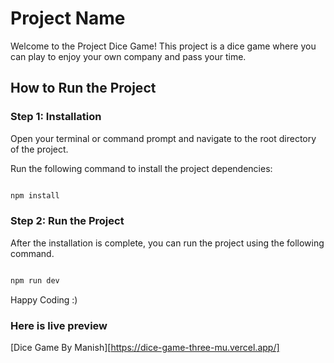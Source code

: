 # Project Name

Welcome to the Project Dice Game! This project is a dice game where you can play to enjoy your own company and pass your time.

## How to Run the Project

### Step 1: Installation

Open your terminal or command prompt and navigate to the root directory of the project.

Run the following command to install the project dependencies:

```bash

npm install 

```

### Step 2: Run the Project

After the installation is complete, you can run the project using the following command.

```bash

npm run dev 

```

Happy Coding :)

### Here is live preview 

[Dice Game By Manish][https://dice-game-three-mu.vercel.app/]